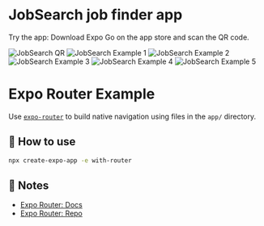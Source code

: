 # JobSearch job finder app

Try the app: Download Expo Go on the app store and scan the QR code.

![JobSearch QR](https://github.com/GamingSlayerNS/JobSearch/assets/63477484/6ae1aaac-84fb-4181-b4b7-ef27e4c83d9c)
![JobSearch Example 1](https://github.com/GamingSlayerNS/JobSearch/assets/63477484/daa4be63-78f6-41d7-b664-f5125ed2042c)
![JobSearch Example 2](https://github.com/GamingSlayerNS/JobSearch/assets/63477484/22f2d2b2-f8f0-4598-b5a0-2fe517228cf3)
![JobSearch Example 3](https://github.com/GamingSlayerNS/JobSearch/assets/63477484/bb90fb8b-849a-4ce9-81b4-2b6aa42401fe)
![JobSearch Example 4](https://github.com/GamingSlayerNS/JobSearch/assets/63477484/9bd11971-cff2-4107-b84f-0a89a6acae31)
![JobSearch Example 5](https://github.com/GamingSlayerNS/JobSearch/assets/63477484/8625768d-a87b-49a3-8eed-813bb46c8125)






# Expo Router Example

Use [`expo-router`](https://expo.github.io/router) to build native navigation using files in the `app/` directory.

## 🚀 How to use

```sh
npx create-expo-app -e with-router
```

## 📝 Notes

- [Expo Router: Docs](https://expo.github.io/router)
- [Expo Router: Repo](https://github.com/expo/router)
